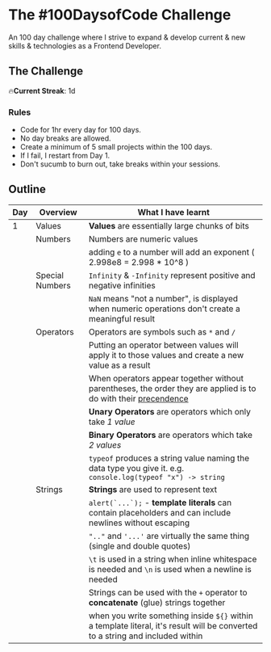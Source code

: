 # The #100DaysofCode Challenge

An 100 day challenge where I strive to expand & develop current & new skills & technologies as a Frontend Developer.

## The Challenge

:fire:**Current Streak**: 1d

### Rules

* Code for 1hr every day for 100 days.
* No day breaks are allowed.
* Create a minimum of 5 small projects within the 100 days.
* If I fail, I restart from Day 1. 
* Don't sucumb to burn out, take breaks within your sessions.

## Outline

| Day | Overview        | What I have learnt                                                                                                                     |
| --- | --------------- | -------------------------------------------------------------------------------------------------------------------------------------- |
|  1  | Values          | **Values** are essentially large chunks of bits                                                                                            |
|     | Numbers         | Numbers are numeric values                                                                                                             |
|     |                 | adding ```e``` to a number will add an exponent ( 2.998e8 = 2.998 * 10^8 )                                                             |
|     | Special Numbers | ```Infinity``` & ```-Infinity``` represent positive and negative infinities                                                            |
|     |                 | ```NaN``` means "not a number", is displayed when numeric operations don't create a meaningful result                                  |
|     | Operators       | Operators are symbols such as ```*``` and ```/```                                                                                      |
|     |                 | Putting an operator between values will apply it to those values and create a new value as a result                                    |
|     |                 | When operators appear together without parentheses, the order they are applied is to do with their [precendence](https://developer.mozilla.org/en-US/docs/Web/JavaScript/Reference/Operators/Operator_Precedence#table) |
|     |                 | **Unary Operators** are operators which only take *1 value*                                                                            |
|     |                 | **Binary Operators** are operators which take *2 values*                                                                               |
|     |                 | ```typeof``` produces a string value naming the data type you give it. e.g. ```console.log(typeof "x") -> string```                    |
|     | Strings         | **Strings** are used to represent text                                                                                                 |
|     |                 | ```alert(`...`);``` - **template literals** can contain placeholders and can include newlines without escaping                         |
|     |                 | ```".."``` and ```'...'``` are virtually the same thing (single and double quotes)                                                     |
|     |                 | ```\t``` is used in a string when inline whitespace is needed and ```\n``` is used when a newline is needed                            |
|     |                 | Strings can be used with the ```+``` operator to **concatenate** (glue) strings together                                               |
|     |                 | when you write something inside ```${}``` within a template literal, it's result will be converted to a string and included within     |